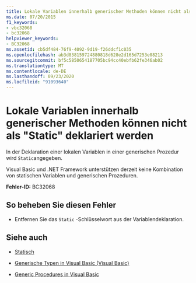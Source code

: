 ```yaml
---
title: Lokale Variablen innerhalb generischer Methoden können nicht als "Static" deklariert werden
ms.date: 07/20/2015
f1_keywords:
- vbc32068
- bc32068
helpviewer_keywords:
- BC32068
ms.assetid: cb5df484-76f9-4092-9d19-f26ddcf1c035
ms.openlocfilehash: ab3d838159724880818d628e2d165d7253e08213
ms.sourcegitcommit: bf5c5850654187705bc94cc40ebfb62fe346ab02
ms.translationtype: MT
ms.contentlocale: de-DE
ms.lasthandoff: 09/23/2020
ms.locfileid: "91093640"
---
```

# <a name="local-variables-within-generic-methods-cannot-be-declared-static"></a>Lokale Variablen innerhalb generischer Methoden können nicht als "Static" deklariert werden

In der Deklaration einer lokalen Variablen in einer generischen Prozedur wird `Static`angegeben.  
  
 Visual Basic und .NET Framework unterstützen derzeit keine Kombination von statischen Variablen und generischen Prozeduren.  
  
 **Fehler-ID:** BC32068  
  
## <a name="to-correct-this-error"></a>So beheben Sie diesen Fehler  
  
- Entfernen Sie das `Static` -Schlüsselwort aus der Variablendeklaration.  
  
## <a name="see-also"></a>Siehe auch

- [Statisch](../language-reference/modifiers/static.md)

- [Generische Typen in Visual Basic (Visual Basic)](../programming-guide/language-features/data-types/generic-types.md)
- [Generic Procedures in Visual Basic](../programming-guide/language-features/data-types/generic-procedures.md)
